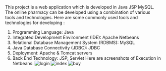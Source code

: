 This project is a web application which is developed in Java JSP MySQL.
The online pharmacy can be developed using a combination of various 
tools and technologies. Here are some commonly used tools and 
technologies for developing : 
 
1. Programming Language: Java 
2. Integrated Development Environment (IDE): Apache Netbeans 
3. Relational Database Management System (RDBMS): MySQL 
4. Java Database Connectivity (JDBC): JDBC 
5. Deployment: Apache & Tomcat servers 
6. Back End Technology: JSP, Servlet
Here are screenshots of Execution in Netbeans:
![login](https://github.com/jaybarot2808/Java-projects/assets/148214697/2d9a2dbb-c40b-4214-8245-018435970fbb)
![index](https://github.com/jaybarot2808/Java-projects/assets/148214697/fb4e940e-f0d1-404c-b71f-57f2134b7c4c)
![buy](https://github.com/jaybarot2808/Java-projects/assets/148214697/0e3fc83c-12d5-43e9-bc9e-2334b3a90689)
